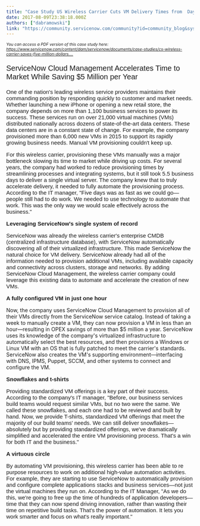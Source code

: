 ```yaml
---
title: "Case Study US Wireless Carrier Cuts VM Delivery Times from  Days to  Hour"
date: 2017-08-09T23:38:18.000Z
authors: ["dabramowski"]
link: "https://community.servicenow.com/community?id=community_blog&sys_id=a7ace625dbd0dbc01dcaf3231f96195f"
---
```

<p><span style="font-size: 8pt;"><em>You can access a PDF version of this case study here: <a href="https://www.servicenow.com/content/dam/servicenow/documents/case-studies/cs-wireless-carrier-saves-five-million-dollars.pdf" title="https://www.servicenow.com/content/dam/servicenow/documents/case-studies/cs-wireless-carrier-saves-five-million-dollars.pdf">https://www.servicenow.com/content/dam/servicenow/documents/case-studies/cs-wireless-carrier-saves-five-million-dollars.…</a> </em></span></p><p></p><p style="font-size: 20px; font-family: sans-serif;">ServiceNow Cloud Management Accelerates Time to Market While Saving $5 Million per Year</p><p style="font-size: 15px; font-family: sans-serif;"></p><p style="font-size: 15px; font-family: sans-serif;">One of the nation's leading wireless service providers maintains their commanding position by responding quickly to customer and market needs. Whether launching a new iPhone or opening a new retail store, the company depends on more than 1,100 business services to power its success. These services run on over 21,000 virtual machines (VMs) distributed nationally across dozens of state-of-the-art data centers. These data centers are in a constant state of change. For example, the company provisioned more than 6,000 new VMs in 2015 to support its rapidly growing business needs. Manual VM provisioning couldn't keep up.</p><p style="font-size: 15px; font-family: sans-serif;"></p><p style="font-size: 15px; font-family: sans-serif;">For this wireless carrier, provisioning these VMs manually was a major bottleneck slowing its time to market while driving up costs. For several years, the company had worked to reduce provisioning times by streamlining processes and integrating systems, but it still took 5.5 business days to deliver a single virtual server. The company knew that to truly accelerate delivery, it needed to fully automate the provisioning process. According to the IT manager, "Five days was as fast as we could go—people still had to do work. We needed to use technology to automate that work. This was the only way we would scale effectively across the business."</p><p style="font-size: 15px; font-family: sans-serif;"></p><p style="font-size: 15px; font-family: sans-serif;"><strong>Leveraging ServiceNow's single system of record</strong></p><p style="font-size: 15px; font-family: sans-serif;">ServiceNow was already the wireless carrier's enterprise CMDB (centralized infrastructure database), with ServiceNow automatically discovering all of their virtualized infrastructure. This made ServiceNow the natural choice for VM delivery. ServiceNow already had all of the information needed to provision additional VMs, including available capacity and connectivity across clusters, storage and networks. By adding ServiceNow Cloud Management, the wireless carrier company could leverage this existing data to automate and accelerate the creation of new VMs.</p><p style="font-size: 15px; font-family: sans-serif;"></p><p style="font-size: 15px; font-family: sans-serif;"><strong>A fully configured VM in just one hour</strong></p><p>Now, the company uses ServiceNow Cloud Management to provision all of their VMs directly from the ServiceNow service catalog. Instead of taking a week to manually create a VM, they can now provision a VM in less than an hour—resulting in OPEX savings of more than $5 million a year. ServiceNow uses its knowledge of the company's virtualized infrastructure to automatically select the best resources, and then provisions a Windows or Linux VM with an OS that is fully patched to meet the carrier's standards. ServiceNow also creates the VM's supporting environment—interfacing with DNS, IPMS, Puppet, SCCM, and other systems to connect and configure the VM.</p><p></p><p style="font-size: 15px; font-family: sans-serif;"><strong>Snowflakes and t-shirts</strong></p><p style="font-size: 15px; font-family: sans-serif;">Providing standardized VM offerings is a key part of their success. According to the company's IT manager, "Before, our business services build teams would request similar VMs, but no two were the same. We called these snowflakes, and each one had to be reviewed and built by hand. Now, we provide T-shirts, standardized VM offerings that meet the majority of our build teams' needs. We can still deliver snowflakes—absolutely but by providing standardized offerings, we've dramatically simplified and accelerated the entire VM provisioning process. That's a win for both IT and the business."</p><p style="font-size: 15px; font-family: sans-serif;"></p><p style="font-size: 15px; font-family: sans-serif;"><strong>A virtuous circle</strong></p><p style="font-size: 15px; font-family: sans-serif;">By automating VM provisioning, this wireless carrier has been able to re purpose resources to work on additional high-value automation activities. For example, they are starting to use ServiceNow to automatically provision and configure complete applications stacks and business services—not just the virtual machines they run on. According to the IT Manager, "As we do this, we're going to free up the time of hundreds of application developers—time that they can now spend driving innovation, rather than wasting their time on repetitive build tasks. That's the power of automation. It lets you work smarter and focus on what's really important."</p>